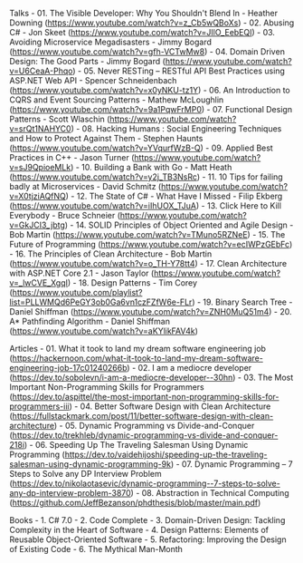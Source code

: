 Talks
	- 01. The Visible Developer: Why You Shouldn't Blend In - Heather Downing (https://www.youtube.com/watch?v=z_Cb5wQBoXs)
	- 02. Abusing C# - Jon Skeet (https://www.youtube.com/watch?v=JIlO_EebEQI)
	- 03. Avoiding Microservice Megadisasters - Jimmy Bogard (https://www.youtube.com/watch?v=gfh-VCTwMw8)
	- 04. Domain Driven Design: The Good Parts - Jimmy Bogard (https://www.youtube.com/watch?v=U6CeaA-Phqo)
	- 05. Never RESTing – RESTful API Best Practices using ASP.NET Web API - Spencer Schneidenbach (https://www.youtube.com/watch?v=x0yNKU-tz1Y)
	- 06. An Introduction to CQRS and Event Sourcing Patterns - Mathew McLoughlin (https://www.youtube.com/watch?v=9a1PqwFrMP0)
	- 07. Functional Design Patterns - Scott Wlaschin (https://www.youtube.com/watch?v=srQt1NAHYC0)
	- 08. Hacking Humans : Social Engineering Techniques and How to Protect Against Them - Stephen Haunts (https://www.youtube.com/watch?v=YVqurfWzB-Q)
	- 09. Applied Best Practices in C++ - Jason Turner (https://www.youtube.com/watch?v=sJ9QpioeMLk)
	- 10. Building a Bank with Go - Matt Heath (https://www.youtube.com/watch?v=y2j_TB3NsRc)
	- 11. 10 Tips for failing badly at Microservices - David Schmitz (https://www.youtube.com/watch?v=X0tjziAQfNQ)
	- 12. The State of C# - What Have I Missed - Filip Ekberg (https://www.youtube.com/watch?v=iIhUOX_TJuA)
	- 13. Click Here to Kill Everybody - Bruce Schneier (https://www.youtube.com/watch?v=GkJCI3_jbtg)
	- 14. SOLID Principles of Object Oriented and Agile Design - Bob Martin (https://www.youtube.com/watch?v=TMuno5RZNeE)
	- 15. The Future of Programming (https://www.youtube.com/watch?v=ecIWPzGEbFc)
	- 16. The Principles of Clean Architecture - Bob Martin (https://www.youtube.com/watch?v=o_TH-Y78tt4)
	- 17. Clean Architecture with ASP.NET Core 2.1 - Jason Taylor (https://www.youtube.com/watch?v=_lwCVE_XgqI)
	- 18. Design Patterns - Tim Corey (https://www.youtube.com/playlist?list=PLLWMQd6PeGY3ob0Ga6vn1czFZfW6e-FLr)
	- 19. Binary Search Tree - Daniel Shiffman (https://www.youtube.com/watch?v=ZNH0MuQ51m4)
	- 20. A* Pathfinding Algorithm - Daniel Shiffman (https://www.youtube.com/watch?v=aKYlikFAV4k)

Articles
	- 01. What it took to land my dream software engineering job (https://hackernoon.com/what-it-took-to-land-my-dream-software-engineering-job-17c01240266b)
	- 02. I am a mediocre developer (https://dev.to/sobolevn/i-am-a-mediocre-developer--30hn)
	- 03. The Most Important Non-Programming Skills for Programmers (https://dev.to/aspittel/the-most-important-non-programming-skills-for-programmers-iii)
	- 04. Better Software Design with Clean Architecture (https://fullstackmark.com/post/11/better-software-design-with-clean-architecture)
	- 05. Dynamic Programming vs Divide-and-Conquer (https://dev.to/trekhleb/dynamic-programming-vs-divide-and-conquer-218i)
	- 06. Speeding Up The Traveling Salesman Using Dynamic Programming (https://dev.to/vaidehijoshi/speeding-up-the-traveling-salesman-using-dynamic-programming-9k)
	- 07. Dynamic Programming – 7 Steps to Solve any DP Interview Problem (https://dev.to/nikolaotasevic/dynamic-programming--7-steps-to-solve-any-dp-interview-problem-3870)
	- 08. Abstraction in Technical Computing (https://github.com/JeffBezanson/phdthesis/blob/master/main.pdf)

Books
	- 1. C# 7.0
	- 2. Code Complete
	- 3. Domain-Driven Design: Tackling Complexity in the Heart of Software
	- 4. Design Patterns: Elements of Reusable Object-Oriented Software
	- 5. Refactoring: Improving the Design of Existing Code
	- 6. The Mythical Man-Month
